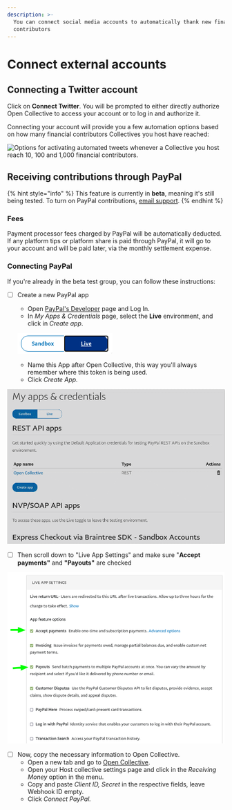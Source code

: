 ```yaml
---
description: >-
  You can connect social media accounts to automatically thank new financial
  contributors
---
```


# Connect external accounts

## Connecting a Twitter account

Click on **Connect Twitter**. You will be prompted to either directly authorize Open Collective to access your account or to log in and authorize it.

Connecting your account will provide you a few automation options based on how many financial contributors Collectives you host have reached:

![Options for activating automated tweets whenever a Collective you host reach 10, 100 and 1,000 financial contributors.](../../.gitbook/assets/fiscal-host\_fiscal-host-settings\_settings-connected-accounts-settings\_2020-07-13.png)

## Receiving contributions through PayPal

{% hint style="info" %}
This feature is currently in **beta**, meaning it's still being tested. To turn on PayPal contributions, [email support](mailto:support@opencollective.com).
{% endhint %}

### Fees

Payment processor fees charged by PayPal will be automatically deducted. If any platform tips or platform share is paid through PayPal, it will go to your account and will be paid later, via the monthly settlement expense.

### Connecting PayPal

If you're already in the beta test group, you can follow these instructions:

*   [ ] Create a new PayPal app

    * Open [PayPal's Developer](https://developer.paypal.com/developer/applications/) page and Log In.
    * In _My Apps & Credentials_ page, select the **Live** environment, and click in _Create app_.

    ![](<../../.gitbook/assets/image (25).png>)

    * Name this App after Open Collective, this way you'll always remember where this token is being used.
    * Click _Create App._

![](../../.gitbook/assets/screen-record-from-2020-07-10-13.30.21.gif)

* [ ] Then scroll down to "Live App Settings" and make sure "**Accept payments"** and **"Payouts"** are checked

![](<../../.gitbook/assets/image (13).png>)

* [ ] Now, copy the necessary information to Open Collective.
  * Open a new tab and go to [Open Collective](https://www.opencollective.com).
  * Open your Host collective settings page and click in the _Receiving Money_ option in the menu.
  * Copy and paste _Client ID, Secret_ in the respective fields, leave Webhook ID empty.
  * Click _Connect PayPal._
